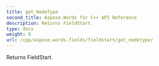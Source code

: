 ```yaml
---
title: get_NodeType
second_title: Aspose.Words for C++ API Reference
description: Returns FieldStart. 
type: docs
weight: 0
url: /cpp/aspose.words.fields/fieldstart/get_nodetype/
---
```


Returns FieldStart. 

